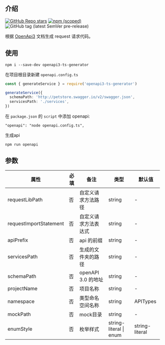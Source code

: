## 介绍
[![GitHub Repo stars](https://img.shields.io/github/stars/rumengkai/openapi3-ts-generator?style=social)](https://github.com/rumengkai/openapi3-ts-generator)
[![npm (scoped)](https://img.shields.io/npm/v/openapi3-ts-generator)](https://www.npmjs.com/package/openapi3-ts-generator)
![GitHub tag (latest SemVer pre-release)](https://img.shields.io/github/v/tag/rumengkai/openapi3-ts-generator?include_prereleases)

根据 [OpenApi3](https://swagger.io/blog/news/whats-new-in-openapi-3-0/) 文档生成 request 请求代码。

## 使用
```node
npm i --save-dev openapi3-ts-generator
```
在项目根目录新建 ```openapi.config.ts```
```ts
const { generateService } = require('openapi3-ts-generator')

generateService({
  schemaPath: 'http://petstore.swagger.io/v2/swagger.json',
  servicesPath: './services',
})

```
在 ```package.json``` 的 ```script``` 中添加 openapi: 
```
"openapi": "node openapi.config.ts",
```

生成api
```node
npm run openapi
```
## 参数
|  属性   | 必填  | 备注 | 类型 | 默认值 |
|  ----  | ----  |  ----  |  ----  | - |
| requestLibPath  | 否 | 自定义请求方法路径 | string | - |
| requestImportStatement  | 否 | 自定义请求方法表达式 | string | - |
| apiPrefix  | 否 | api 的前缀 | string | - |
| servicesPath  | 否 | 生成的文件夹的路径 | string | - |
| schemaPath  | 否 | openAPI 3.0 的地址 | string | - |
| projectName  | 否 | 项目名称 | string | - |
| namespace  | 否 | 类型命名空间名称 | string | APITypes |
| mockPath  | 否 | mock目录 | string | - |
| enumStyle  | 否 | 枚举样式 | string-literal \| enum | string-literal |

